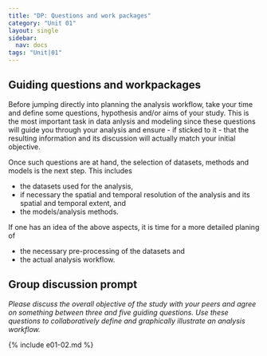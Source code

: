```yaml
---
title: "DP: Questions and work packages"
category: "Unit 01"
layout: single
sidebar:
  nav: docs
tags: "Unit|01"
---
```


## Guiding questions and workpackages
Before jumping directly into planning the analysis workflow, take your time and define some questions, hypothesis and/or aims of your study. This is the most important task in data anlysis and modeling since these questions will guide you through your analysis and ensure - if sticked to it - that the resulting information and its discussion will actually match your initial objective.

Once such questions are at hand, the selection of datasets, methods and models is the next step. This includes

* the datasets used for the analysis,
* if necessary the spatial and temporal resolution of the analysis and its spatial and temporal extent, and
* the models/analysis methods.

If one has an idea of the above aspects, it is time for a more detailed planing of

* the necessary pre-processing of the datasets and
* the actual analysis workflow.
 
## Group discussion prompt
*Please discuss the overall objective of the study with your peers and agree on something between three and five guiding questions. Use these questions to collaboratively define and graphically illustrate an analysis workflow.*

{% include e01-02.md %}